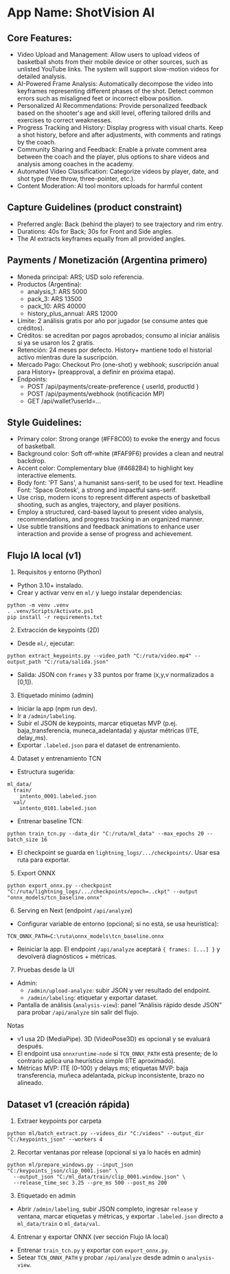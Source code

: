 # **App Name**: ShotVision AI

## Core Features:

- Video Upload and Management: Allow users to upload videos of basketball shots from their mobile device or other sources, such as unlisted YouTube links. The system will support slow-motion videos for detailed analysis.
- AI-Powered Frame Analysis: Automatically decompose the video into keyframes representing different phases of the shot. Detect common errors such as misaligned feet or incorrect elbow position.
- Personalized AI Recommendations: Provide personalized feedback based on the shooter's age and skill level, offering tailored drills and exercises to correct weaknesses.
- Progress Tracking and History: Display progress with visual charts. Keep a shot history, before and after adjustments, with comments and ratings by the coach.
- Community Sharing and Feedback: Enable a private comment area between the coach and the player, plus options to share videos and analysis among coaches in the academy.
- Automated Video Classification: Categorize videos by player, date, and shot type (free throw, three-pointer, etc.).
- Content Moderation: AI tool monitors uploads for harmful content

## Capture Guidelines (product constraint)
- Preferred angle: Back (behind the player) to see trajectory and rim entry.
- Durations: 40s for Back; 30s for Front and Side angles.
- The AI extracts keyframes equally from all provided angles.

## Payments / Monetización (Argentina primero)

- Moneda principal: ARS; USD solo referencia.
- Productos (Argentina):
  - analysis_1: ARS 5000
  - pack_3: ARS 13500
  - pack_10: ARS 40000
  - history_plus_annual: ARS 12000
- Límite: 2 análisis gratis por año por jugador (se consume antes que créditos).
- Créditos: se acreditan por pagos aprobados; consumo al iniciar análisis si ya se usaron los 2 gratis.
- Retención: 24 meses por defecto. History+ mantiene todo el historial activo mientras dure la suscripción.
- Mercado Pago: Checkout Pro (one-shot) y webhook; suscripción anual para History+ (preapproval, a definir en próxima etapa).
- Endpoints:
  - POST /api/payments/create-preference { userId, productId }
  - POST /api/payments/webhook (notificación MP)
  - GET  /api/wallet?userId=...

## Style Guidelines:

- Primary color: Strong orange (#FF8C00) to evoke the energy and focus of basketball.
- Background color: Soft off-white (#FAF9F6) provides a clean and neutral backdrop.
- Accent color: Complementary blue (#4682B4) to highlight key interactive elements.
- Body font: 'PT Sans', a humanist sans-serif, to be used for text. Headline Font: 'Space Grotesk', a strong and impactful sans-serif.
- Use crisp, modern icons to represent different aspects of basketball shooting, such as angles, trajectory, and player positions.
- Employ a structured, card-based layout to present video analysis, recommendations, and progress tracking in an organized manner.
- Use subtle transitions and feedback animations to enhance user interaction and provide a sense of progress and achievement.

## Flujo IA local (v1)

1) Requisitos y entorno (Python)
- Python 3.10+ instalado.
- Crear y activar venv en `ml/` y luego instalar dependencias:

```
python -m venv .venv
. .venv/Scripts/Activate.ps1
pip install -r requirements.txt
```

2) Extracción de keypoints (2D)
- Desde `ml/`, ejecutar:

```
python extract_keypoints.py --video_path "C:/ruta/video.mp4" --output_path "C:/ruta/salida.json"
```

- Salida: JSON con `frames` y 33 puntos por frame (x,y,v normalizados a [0,1]).

3) Etiquetado mínimo (admin)
- Iniciar la app (npm run dev).
- Ir a `/admin/labeling`.
- Subir el JSON de keypoints, marcar etiquetas MVP (p.ej. baja_transferencia, muneca_adelantada) y ajustar métricas (ITE, delay_ms).
- Exportar `.labeled.json` para el dataset de entrenamiento.

4) Dataset y entrenamiento TCN
- Estructura sugerida:
```
ml_data/
  train/
    intento_0001.labeled.json
  val/
    intento_0101.labeled.json
```
- Entrenar baseline TCN:
```
python train_tcn.py --data_dir "C:/ruta/ml_data" --max_epochs 20 --batch_size 16
```
- El checkpoint se guarda en `lightning_logs/.../checkpoints/`. Usar esa ruta para exportar.

5) Export ONNX
```
python export_onnx.py --checkpoint "C:/ruta/lightning_logs/.../checkpoints/epoch=..ckpt" --output "onnx_models/tcn_baseline.onnx"
```

6) Serving en Next (endpoint `/api/analyze`)
- Configurar variable de entorno (opcional; si no está, se usa heurística):
```
TCN_ONNX_PATH=C:\ruta\onnx_models\tcn_baseline.onnx
```
- Reiniciar la app. El endpoint `/api/analyze` aceptará `{ frames: [...] }` y devolverá diagnósticos + métricas.

7) Pruebas desde la UI
- Admin:
  - `/admin/upload-analyze`: subir JSON y ver resultado del endpoint.
  - `/admin/labeling`: etiquetar y exportar dataset.
- Pantalla de análisis (`analysis-view`): panel “Análisis rápido desde JSON” para probar `/api/analyze` sin salir del flujo.

Notas
- v1 usa 2D (MediaPipe). 3D (VideoPose3D) es opcional y se evaluará después.
- El endpoint usa `onnxruntime-node` si `TCN_ONNX_PATH` está presente; de lo contrario aplica una heurística simple (ITE aproximado).
- Métricas MVP: ITE (0–100) y delays ms; etiquetas MVP: baja transferencia, muñeca adelantada, pickup inconsistente, brazo no alineado.

## Dataset v1 (creación rápida)

1) Extraer keypoints por carpeta
```
python ml/batch_extract.py --videos_dir "C:/videos" --output_dir "C:/keypoints_json" --workers 4
```

2) Recortar ventanas por release (opcional si ya lo hacés en admin)
```
python ml/prepare_windows.py --input_json "C:/keypoints_json/clip_0001.json" \
  --output_json "C:/ml_data/train/clip_0001.window.json" \
  --release_time_sec 3.25 --pre_ms 500 --post_ms 200
```

3) Etiquetado en admin
- Abrir `/admin/labeling`, subir JSON completo, ingresar `release` y ventana, marcar etiquetas y métricas, y exportar `.labeled.json` directo a `ml_data/train` o `ml_data/val`.

4) Entrenar y exportar ONNX (ver sección Flujo IA local)
- Entrenar `train_tcn.py` y exportar con `export_onnx.py`.
- Setear `TCN_ONNX_PATH` y probar `/api/analyze` desde admin o `analysis-view`.